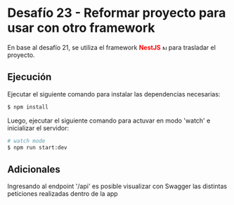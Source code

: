 # Desafío 23 - Reformar proyecto para usar con otro framework

En base al desafío 21, se utiliza el framework <strong style="color: red">NestJS</strong> <a href="http://nestjs.com/" target="blank"><img src="https://nestjs.com/img/logo-small.svg" width="10" alt="Nest Logo" /></a> para trasladar el proyecto.

[circleci-image]: https://img.shields.io/circleci/build/github/nestjs/nest/master?token=abc123def456
[circleci-url]: https://circleci.com/gh/nestjs/nest

## Ejecución

Ejecutar el siguiente comando para instalar las dependencias necesarias:

```bash
$ npm install
```
Luego, ejecutar el siguiente comando para actuvar en modo 'watch' e inicializar el servidor:

```bash
# watch mode
$ npm run start:dev
```

## Adicionales

Ingresando al endpoint '/api' es posible visualizar con Swagger las distintas peticiones realizadas dentro de la app